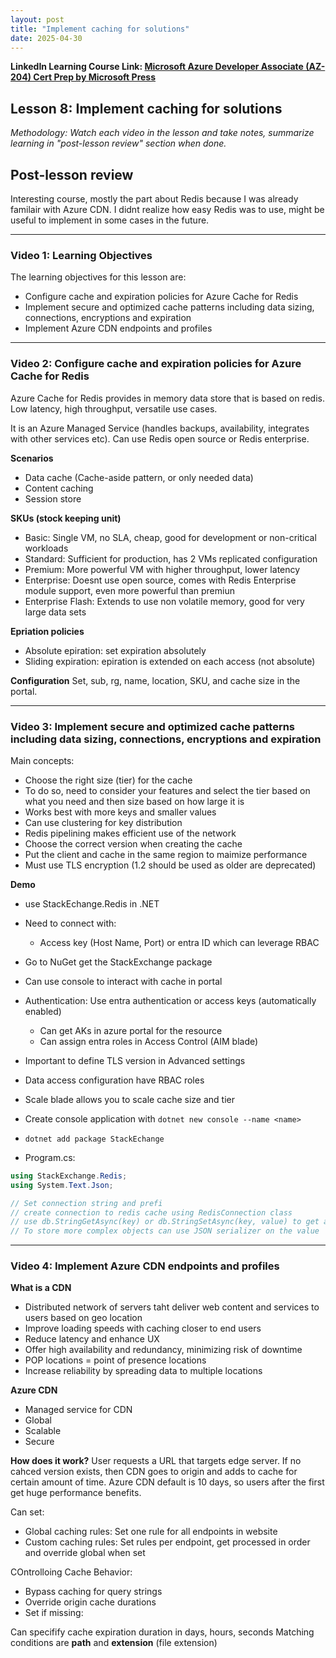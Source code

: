 ```yaml
---
layout: post
title: "Implement caching for solutions"
date: 2025-04-30
---
```


**LinkedIn Learning Course Link: [Microsoft Azure Developer Associate (AZ-204) Cert Prep by Microsoft Press](https://www.linkedin.com/learning/microsoft-azure-developer-associate-az-204-cert-prep-by-microsoft-press/)**

## Lesson 8: Implement caching for solutions

*Methodology: Watch each video in the lesson and take notes, summarize learning in "post-lesson review" section when done.*

## Post-lesson review
Interesting course, mostly the part about Redis because I was already familair with Azure CDN. I didnt realize how easy Redis was to use, might be useful to implement in some cases in the future.

<hr/>

### Video 1: Learning Objectives

The learning objectives for this lesson are:
- Configure cache and expiration policies for Azure Cache for Redis
- Implement secure and optimized cache patterns including data sizing, connections, encryptions and expiration
- Implement Azure CDN endpoints and profiles

<hr/>

### Video 2: Configure cache and expiration policies for Azure Cache for Redis
Azure Cache for Redis provides in memory data store that is based on redis. Low latency, high throughput, versatile use cases.

It is an Azure Managed Service (handles backups, availability, integrates with other services etc). Can use Redis open source or Redis enterprise.

**Scenarios**
- Data cache (Cache-aside pattern, or only needed data)
- Content caching
- Session store

**SKUs (stock keeping unit)**
- Basic: Single VM, no SLA, cheap, good for development or non-critical workloads
- Standard: Sufficient for production, has 2 VMs replicated configuration
- Premium: More powerful VM with higher throughput, lower latency
- Enterprise: Doesnt use open source, comes with Redis Enterprise module support, even more powerful than premiun
- Enterprise Flash: Extends to use non volatile memory, good for very large data sets

**Epriation policies**
- Absolute epiration: set expiration absolutely
- Sliding expiration: epiration is extended on each access (not absolute)

**Configuration**
Set, sub, rg, name, location, SKU, and cache size in the portal.

<hr/>

### Video 3: Implement secure and optimized cache patterns including data sizing, connections, encryptions and expiration

Main concepts:
- Choose the right size (tier) for the cache
- To do so, need to consider your features and select the tier based on what you need and then size based on how large it is
- Works best with more keys and smaller values
- Can use clustering for key distribution
- Redis pipelining makes efficient use of the network
- Choose the correct version when creating the cache
- Put the client and cache in the same region to maimize performance
- Must use TLS encryption (1.2 should be used as older are deprecated)

**Demo**
- use StackEchange.Redis in .NET
- Need to connect with:
  - Access key (Host Name, Port) or entra ID which can leverage RBAC

- Go to NuGet get the StackExchange package
- Can use console to interact with cache in portal
- Authentication: Use entra authentication or access keys (automatically enabled)
  - Can get AKs in azure portal for the resource
  - Can assign entra roles in Access Control (AIM blade) 
- Important to define TLS version in Advanced settings
- Data access configuration have RBAC roles
- Scale blade allows you to scale cache size and tier

- Create console application with `dotnet new console --name <name>`
- `dotnet add package StackEchange`
- Program.cs:
```C#
using StackExchange.Redis;
using System.Text.Json;

// Set connection string and prefi
// create connection to redis cache using RedisConnection class
// use db.StringGetAsync(key) or db.StringSetAsync(key, value) to get and set values in the cache
// To store more complex objects can use JSON serializer on the value
```
<hr/>

### Video 4: Implement Azure CDN endpoints and profiles

**What is a CDN**
- Distributed network of servers taht deliver web content and services to users based on geo location
- Improve loading speeds with caching closer to end users
- Reduce latency and enhance UX
- Offer high availability and redundancy, minimizing risk of downtime
- POP locations = point of presence locations
- Increase reliability by spreading data to multiple locations

**Azure CDN**
- Managed service for CDN
- Global
- Scalable
- Secure

**How does it work?**
User requests a URL that targets edge server. If no cahced version exists, then CDN goes to origin and adds to cache for certain amount of time. Azure CDN default is 10 days, so users after the first get huge performance benefits.

Can set:
- Global caching rules: Set one rule for all endpoints in website
- Custom caching rules: Set rules per endpoint, get processed in order and override global when set

COntrolloing Cache Behavior:
- Bypass caching for query strings
- Override origin cache durations
- Set if missing: 

Can specifify cache expiration duration in days, hours, seconds
Matching conditions are **path** and **extension** (file extension)